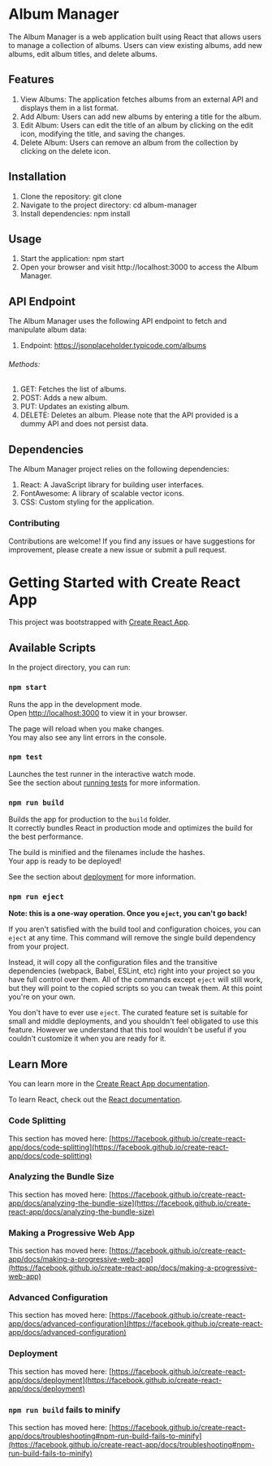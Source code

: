 # Album Manager
The Album Manager is a web application built using React that allows users to manage a collection of albums. Users can view existing albums, add new albums, edit album titles, and delete albums.

## Features
1. View Albums: The application fetches albums from an external API and displays them in a list format.
2. Add Album: Users can add new albums by entering a title for the album.
3. Edit Album: Users can edit the title of an album by clicking on the edit icon, modifying the title, and saving the changes.
4. Delete Album: Users can remove an album from the collection by clicking on the delete icon.

## Installation
1. Clone the repository: git clone <repository-url>
2. Navigate to the project directory: cd album-manager
3. Install dependencies: npm install

## Usage
1. Start the application: npm start
2. Open your browser and visit http://localhost:3000 to access the Album Manager.

## API Endpoint
The Album Manager uses the following API endpoint to fetch and manipulate album data:

1. Endpoint: https://jsonplaceholder.typicode.com/albums
###### Methods:
1. GET: Fetches the list of albums.
2. POST: Adds a new album.
3. PUT: Updates an existing album.
4. DELETE: Deletes an album.
Please note that the API provided is a dummy API and does not persist data.

## Dependencies
The Album Manager project relies on the following dependencies:

1. React: A JavaScript library for building user interfaces.
2. FontAwesome: A library of scalable vector icons.
3. CSS: Custom styling for the application.

### Contributing
Contributions are welcome! If you find any issues or have suggestions for improvement, please create a new issue or submit a pull request.
# Getting Started with Create React App

This project was bootstrapped with [Create React App](https://github.com/facebook/create-react-app).

## Available Scripts

In the project directory, you can run:

### `npm start`

Runs the app in the development mode.\
Open [http://localhost:3000](http://localhost:3000) to view it in your browser.

The page will reload when you make changes.\
You may also see any lint errors in the console.

### `npm test`

Launches the test runner in the interactive watch mode.\
See the section about [running tests](https://facebook.github.io/create-react-app/docs/running-tests) for more information.

### `npm run build`

Builds the app for production to the `build` folder.\
It correctly bundles React in production mode and optimizes the build for the best performance.

The build is minified and the filenames include the hashes.\
Your app is ready to be deployed!

See the section about [deployment](https://facebook.github.io/create-react-app/docs/deployment) for more information.

### `npm run eject`

**Note: this is a one-way operation. Once you `eject`, you can't go back!**

If you aren't satisfied with the build tool and configuration choices, you can `eject` at any time. This command will remove the single build dependency from your project.

Instead, it will copy all the configuration files and the transitive dependencies (webpack, Babel, ESLint, etc) right into your project so you have full control over them. All of the commands except `eject` will still work, but they will point to the copied scripts so you can tweak them. At this point you're on your own.

You don't have to ever use `eject`. The curated feature set is suitable for small and middle deployments, and you shouldn't feel obligated to use this feature. However we understand that this tool wouldn't be useful if you couldn't customize it when you are ready for it.

## Learn More

You can learn more in the [Create React App documentation](https://facebook.github.io/create-react-app/docs/getting-started).

To learn React, check out the [React documentation](https://reactjs.org/).

### Code Splitting

This section has moved here: [https://facebook.github.io/create-react-app/docs/code-splitting](https://facebook.github.io/create-react-app/docs/code-splitting)

### Analyzing the Bundle Size

This section has moved here: [https://facebook.github.io/create-react-app/docs/analyzing-the-bundle-size](https://facebook.github.io/create-react-app/docs/analyzing-the-bundle-size)

### Making a Progressive Web App

This section has moved here: [https://facebook.github.io/create-react-app/docs/making-a-progressive-web-app](https://facebook.github.io/create-react-app/docs/making-a-progressive-web-app)

### Advanced Configuration

This section has moved here: [https://facebook.github.io/create-react-app/docs/advanced-configuration](https://facebook.github.io/create-react-app/docs/advanced-configuration)

### Deployment

This section has moved here: [https://facebook.github.io/create-react-app/docs/deployment](https://facebook.github.io/create-react-app/docs/deployment)

### `npm run build` fails to minify

This section has moved here: [https://facebook.github.io/create-react-app/docs/troubleshooting#npm-run-build-fails-to-minify](https://facebook.github.io/create-react-app/docs/troubleshooting#npm-run-build-fails-to-minify)
